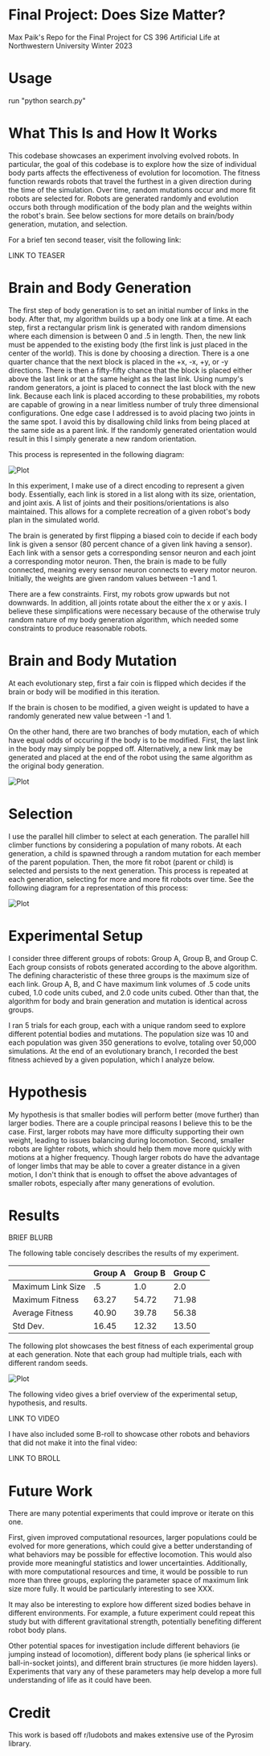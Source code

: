 # Final Project: Does Size Matter?
Max Paik's Repo for the Final Project for CS 396 Artificial Life at Northwestern University Winter 2023

# Usage

run "python search.py"

# What This Is and How It Works

This codebase showcases an experiment involving evolved robots. 
In particular, the goal of this codebase is to explore how the size of individual body parts affects the effectiveness of evolution for locomotion. 
The fitness function rewards robots that travel the furthest in a given direction during the time of the simulation.
Over time, random mutations occur and more fit robots are selected for. 
Robots are generated randomly and evolution occurs both through modification of the body plan and the weights within the robot's brain.
See below sections for more details on brain/body generation, mutation, and selection.

For a brief ten second teaser, visit the following link: 

LINK TO TEASER

# Brain and Body Generation

The first step of body generation is to set an initial number of links in the body. 
After that, my algorithm builds up a body one link at a time. 
At each step, first a rectangular prism link is generated with random dimensions where each dimension is between 0 and .5 in length.
Then, the new link must be appended to the existing body (the first link is just placed in the center of the world).
This is done by choosing a direction. There is a one quarter chance that the next block is placed in the +x, -x, +y, or -y directions.
There is then a fifty-fifty chance that the block is placed either above the last link or at the same height as the last link.
Using numpy's random generators, a joint is placed to connect the last block with the new link.
Because each link is placed according to these probabilities, my robots are capable of growing in a near limitless number of truly three dimensional configurations.
One edge case I addressed is to avoid placing two joints in the same spot. 
I avoid this by disallowing child links from being placed at the same side as a parent link. 
If the randomly generated orientation would result in this I simply generate a new random orientation.

This process is represented in the following diagram: 

![Plot](body_generation.jpeg)

In this experiment, I make use of a direct encoding to represent a given body. 
Essentially, each link is stored in a list along with its size, orientation, and joint axis. 
A list of joints and their positions/orientations is also maintained.
This allows for a complete recreation of a given robot's body plan in the simulated world. 

The brain is generated by first flipping a biased coin to decide if each body link is given a sensor (80 percent chance of a given link having a sensor). 
Each link with a sensor gets a corresponding sensor neuron and each joint a corresponding motor neuron.
Then, the brain is made to be fully connected, meaning every sensor neuron connects to every motor neuron.
Initially, the weights are given random values between -1 and 1.

There are a few constraints. First, my robots grow upwards but not downwards. 
In addition, all joints rotate about the either the x or y axis.
I believe these simplifications were necessary because of the otherwise truly random nature of my body generation algorithm, which needed some constraints to produce reasonable robots.

# Brain and Body Mutation

At each evolutionary step, first a fair coin is flipped which decides if the brain or body will be modified in this iteration.

If the brain is chosen to be modified, a given weight is updated to have a randomly generated new value between -1 and 1.

On the other hand, there are two branches of body mutation, each of which have equal odds of occuring if the body is to be modified.
First, the last link in the body may simply be popped off.
Alternatively, a new link may be generated and placed at the end of the robot using the same algorithm as the original body generation.

![Plot](mutation.jpeg)

# Selection

I use the parallel hill climber to select at each generation. 
The parallel hill climber functions by considering a population of many robots. 
At each generation, a child is spawned through a random mutation for each member of the parent population. 
Then, the more fit robot (parent or child) is selected and persists to the next generation.
This process is repeated at each generation, selecting for more and more fit robots over time.
See the following diagram for a representation of this process:

![Plot](selection.jpeg)

# Experimental Setup

I consider three different groups of robots: Group A, Group B, and Group C. 
Each group consists of robots generated according to the above algorithm. 
The defining characteristic of these three groups is the maximum size of each link.
Group A, B, and C have maximum link volumes of .5 code units cubed, 1.0 code units cubed, and 2.0 code units cubed. 
Other than that, the algorithm for body and brain generation and mutation is identical across groups. 

I ran 5 trials for each group, each with a unique random seed to explore different potential bodies and mutations.
The population size was 10 and each population was given 350 generations to evolve, totaling over 50,000 simulations.
At the end of an evolutionary branch, I recorded the best fitness achieved by a given population, which I analyze below.

# Hypothesis

My hypothesis is that smaller bodies will perform better (move further) than larger bodies. 
There are a couple principal reasons I believe this to be the case. 
First, larger robots may have more difficulty supporting their own weight, leading to issues balancing during locomotion. 
Second, smaller robots are lighter robots, which should help them move more quickly with motions at a higher frequency.
Though larger robots do have the advantage of longer limbs that may be able to cover a greater distance in a given motion, 
I don't think that is enough to offset the above advantages of smaller robots, especially after many generations of evolution.

# Results

BRIEF BLURB

The following table concisely describes the results of my experiment. 

|| Group A           | Group B | Group C |       
|-------------------|---------|---------|-------|
| Maximum Link Size | .5      | 1.0     | 2.0   |
| Maximum Fitness   | 63.27   | 54.72   | 71.98 |
| Average Fitness   | 40.90   | 39.78   | 56.38     |
| Std Dev.          | 16.45   | 12.32   | 13.50     |

The following plot showcases the best fitness of each experimental group at each generation. 
Note that each group had multiple trials, each with different random seeds.

![Plot](best_fitnesses_fp.jpg)

The following video gives a brief overview of the experimental setup, hypothesis, and results.

LINK TO VIDEO 

I have also included some B-roll to showcase other robots and behaviors that did not make it into the final video:

LINK TO BROLL

# Future Work

There are many potential experiments that could improve or iterate on this one. 

First, given improved computational resources, larger populations could be evolved for more generations, which
could give a better understanding of what behaviors may be possible for effective locomotion.
This would also provide more meaningful statistics and lower uncertainties. 
Additionally, with more computational resources and time, it would be possible to run more than three groups, 
exploring the parameter space of maximum link size more fully. It would be particularly interesting to see XXX.

It may also be interesting to explore how different sized bodies behave in different environments. 
For example, a future experiment could repeat this study but with different gravitational strength, potentially 
benefiting different robot body plans. 

Other potential spaces for investigation include different behaviors (ie jumping instead of locomotion),
different body plans (ie spherical links or ball-in-socket joints),
and different brain structures (ie more hidden layers).
Experiments that vary any of these parameters may help develop a more full understanding of life as it could have been.

# Credit

This work is based off r/ludobots and makes extensive use of the Pyrosim library.